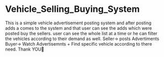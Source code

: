 # Vehicle_Selling_Buying_System
This is a simple vehicle advertisement posting system and after posting adds a comes to the system and that user can see the adds which were posted buy the sellers.
user can see the whole list at a time or he can filter the vehicles according to their demand as well.
Seller-> posts Advertiments
Buyer-> Watch Advertisemnts + Find specific vehicle according to there need.
Thank YOU🙂
